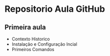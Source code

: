 # Repositorio Aula GitHub
## Primeira aula

- Contexto Historico
- Instalação e Configuração Incial
- Primeiros Comandos